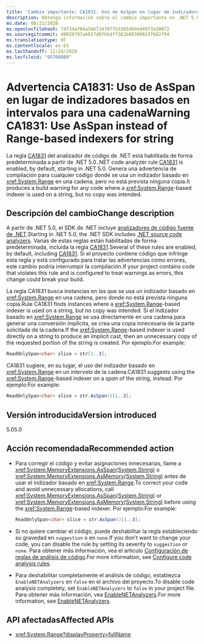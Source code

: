 ```yaml
---
title: 'Cambio importante: CA1831: Uso de AsSpan en lugar de indizadores basados en intervalos para una cadena'
description: Obtenga información sobre el cambio importante en .NET 5.0 causado por la habilitación de la regla de análisis de código CA1831.
ms.date: 08/21/2020
ms.openlocfilehash: 74f34af04a56b73478ffb3305d69ed49f3a30072
ms.sourcegitcommit: d8020797a6657d0fbbdff362b80300815f682f94
ms.translationtype: HT
ms.contentlocale: es-ES
ms.lasthandoff: 11/24/2020
ms.locfileid: "95760089"
---
```

# <a name="warning-ca1831-use-asspan-instead-of-range-based-indexers-for-string"></a><span data-ttu-id="b4b25-103">Advertencia CA1831: Uso de AsSpan en lugar de indizadores basados en intervalos para una cadena</span><span class="sxs-lookup"><span data-stu-id="b4b25-103">Warning CA1831: Use AsSpan instead of Range-based indexers for string</span></span>

<span data-ttu-id="b4b25-104">La regla [CA1831](/visualstudio/code-quality/ca1831) del analizador de código de .NET está habilitada de forma predeterminada a partir de .NET 5.0.</span><span class="sxs-lookup"><span data-stu-id="b4b25-104">.NET code analyzer rule [CA1831](/visualstudio/code-quality/ca1831) is enabled, by default, starting in .NET 5.0.</span></span> <span data-ttu-id="b4b25-105">Genera una advertencia de compilación para cualquier código donde se usa un indizador basado en <xref:System.Range> en una cadena, pero no está prevista ninguna copia.</span><span class="sxs-lookup"><span data-stu-id="b4b25-105">It produces a build warning for any code where a <xref:System.Range>-based indexer is used on a string, but no copy was intended.</span></span>

## <a name="change-description"></a><span data-ttu-id="b4b25-106">Descripción del cambio</span><span class="sxs-lookup"><span data-stu-id="b4b25-106">Change description</span></span>

<span data-ttu-id="b4b25-107">A partir de .NET 5.0, el SDK de .NET incluye [analizadores de código fuente de .NET](../../../../fundamentals/code-analysis/overview.md).</span><span class="sxs-lookup"><span data-stu-id="b4b25-107">Starting in .NET 5.0, the .NET SDK includes [.NET source code analyzers](../../../../fundamentals/code-analysis/overview.md).</span></span> <span data-ttu-id="b4b25-108">Varias de estas reglas están habilitadas de forma predeterminada, incluida la regla [CA1831](/visualstudio/code-quality/ca1831).</span><span class="sxs-lookup"><span data-stu-id="b4b25-108">Several of these rules are enabled, by default, including [CA1831](/visualstudio/code-quality/ca1831).</span></span> <span data-ttu-id="b4b25-109">Si el proyecto contiene código que infringe esta regla y está configurado para tratar las advertencias como errores, este cambio podría interrumpir la compilación.</span><span class="sxs-lookup"><span data-stu-id="b4b25-109">If your project contains code that violates this rule and is configured to treat warnings as errors, this change could break your build.</span></span>

<span data-ttu-id="b4b25-110">La regla CA1831 busca instancias en las que se usa un indizador basado en <xref:System.Range> en una cadena, pero donde no está prevista ninguna copia.</span><span class="sxs-lookup"><span data-stu-id="b4b25-110">Rule CA1831 finds instances where a <xref:System.Range>-based indexer is used on a string, but no copy was intended.</span></span> <span data-ttu-id="b4b25-111">Si el indizador basado en <xref:System.Range> se usa directamente en una cadena para generar una conversión implícita, se crea una copia innecesaria de la parte solicitada de la cadena.</span><span class="sxs-lookup"><span data-stu-id="b4b25-111">If the <xref:System.Range>-based indexer is used directly on a string to produce an implicit cast, then an unnecessary copy of the requested portion of the string is created.</span></span> <span data-ttu-id="b4b25-112">Por ejemplo:</span><span class="sxs-lookup"><span data-stu-id="b4b25-112">For example:</span></span>

```csharp
ReadOnlySpan<char> slice = str[1..3];
```

<span data-ttu-id="b4b25-113">CA1831 sugiere, en su lugar, el uso del indizador basado en <xref:System.Range> en un *intervalo* de la cadena.</span><span class="sxs-lookup"><span data-stu-id="b4b25-113">CA1831 suggests using the <xref:System.Range>-based indexer on a *span* of the string, instead.</span></span> <span data-ttu-id="b4b25-114">Por ejemplo:</span><span class="sxs-lookup"><span data-stu-id="b4b25-114">For example:</span></span>

```csharp
ReadOnlySpan<char> slice = str.AsSpan()[1..3];
```

## <a name="version-introduced"></a><span data-ttu-id="b4b25-115">Versión introducida</span><span class="sxs-lookup"><span data-stu-id="b4b25-115">Version introduced</span></span>

<span data-ttu-id="b4b25-116">5.0</span><span class="sxs-lookup"><span data-stu-id="b4b25-116">5.0</span></span>

## <a name="recommended-action"></a><span data-ttu-id="b4b25-117">Acción recomendada</span><span class="sxs-lookup"><span data-stu-id="b4b25-117">Recommended action</span></span>

- <span data-ttu-id="b4b25-118">Para corregir el código y evitar asignaciones innecesarias, llame a <xref:System.MemoryExtensions.AsSpan(System.String)> o <xref:System.MemoryExtensions.AsMemory(System.String)> antes de usar el indizador basado en <xref:System.Range>.</span><span class="sxs-lookup"><span data-stu-id="b4b25-118">To correct your code and avoid unnecessary allocations, call <xref:System.MemoryExtensions.AsSpan(System.String)> or <xref:System.MemoryExtensions.AsMemory(System.String)> before using the <xref:System.Range>-based indexer.</span></span> <span data-ttu-id="b4b25-119">Por ejemplo:</span><span class="sxs-lookup"><span data-stu-id="b4b25-119">For example:</span></span>

  ```csharp
  ReadOnlySpan<char> slice = str.AsSpan()[1..3];
  ```

- <span data-ttu-id="b4b25-120">Si no quiere cambiar el código, puede deshabilitar la regla estableciendo su gravedad en `suggestion` o en `none`.</span><span class="sxs-lookup"><span data-stu-id="b4b25-120">If you don't want to change your code, you can disable the rule by setting its severity to `suggestion` or `none`.</span></span> <span data-ttu-id="b4b25-121">Para obtener más información, vea el artículo [Configuración de reglas de análisis de código](../../../../fundamentals/productivity/configure-code-analysis-rules.md).</span><span class="sxs-lookup"><span data-stu-id="b4b25-121">For more information, see [Configure code analysis rules](../../../../fundamentals/productivity/configure-code-analysis-rules.md).</span></span>

- <span data-ttu-id="b4b25-122">Para deshabilitar completamente el análisis de código, establezca `EnableNETAnalyzers` en `false` en el archivo del proyecto.</span><span class="sxs-lookup"><span data-stu-id="b4b25-122">To disable code analysis completely, set `EnableNETAnalyzers` to `false` in your project file.</span></span> <span data-ttu-id="b4b25-123">Para obtener más información, vea [EnableNETAnalyzers](../../../project-sdk/msbuild-props.md#enablenetanalyzers).</span><span class="sxs-lookup"><span data-stu-id="b4b25-123">For more information, see [EnableNETAnalyzers](../../../project-sdk/msbuild-props.md#enablenetanalyzers).</span></span>

## <a name="affected-apis"></a><span data-ttu-id="b4b25-124">API afectadas</span><span class="sxs-lookup"><span data-stu-id="b4b25-124">Affected APIs</span></span>

- <xref:System.Range?displayProperty=fullName>

<!--

### Affected APIs

- `T:System.Range`

### Category

Code analysis

-->
